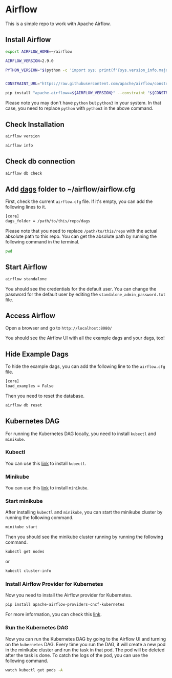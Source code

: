 # Airflow

This is a simple repo to work with Apache Airflow.

## Install Airflow

```bash
export AIRFLOW_HOME=~/airflow

AIRFLOW_VERSION=2.9.0

PYTHON_VERSION="$(python -c 'import sys; print(f"{sys.version_info.major}.{sys.version_info.minor}")')"


CONSTRAINT_URL="https://raw.githubusercontent.com/apache/airflow/constraints-${AIRFLOW_VERSION}/constraints-${PYTHON_VERSION}.txt"

pip install "apache-airflow==${AIRFLOW_VERSION}" --constraint "${CONSTRAINT_URL}"
```

Please note you may don't have `python` but `python3` in your system. In that case, you need to replace `python` with `python3` in the above command.

## Check Installation

```bash
airflow version

airflow info
```

## Check db connection

```bash
airflow db check
```

## Add [dags](dags) folder to ~/airflow/airflow.cfg

First, check the current `airflow.cfg` file. If it's empty, you can add the following lines to it.

```bash
[core]
dags_folder = /path/to/this/repo/dags
```

Please note that you need to replace `/path/to/this/repo` with the actual absolute path to this repo. You can get the absolute path by running the following command in the terminal.

```bash
pwd
```

## Start Airflow

```bash
airflow standalone
```

You should see the credentials for the default user. You can change the password for the default user by editing the `standalone_admin_password.txt` file.

## Access Airflow

Open a browser and go to `http://localhost:8080/`

You should see the Airflow UI with all the example dags and your dags, too!

## Hide Example Dags

To hide the example dags, you can add the following line to the `airflow.cfg` file.

```bash
[core]
load_examples = False
```

Then you need to reset the database.

```bash
airflow db reset
```

## Kubernetes DAG

For running the Kubernetes DAG locally, you need to install `kubectl` and `minikube`.

### Kubectl

You can use this [link](https://kubernetes.io/docs/tasks/tools/) to install `kubectl`.

### Minikube

You can use this [link](https://minikube.sigs.k8s.io/docs/start/) to install `minikube`.

### Start minikube

After installing `kubectl` and `minikube`, you can start the minikube cluster by running the following command.

```bash
minikube start
```

Then you should see the minikube cluster running by running the following command.

```bash
kubectl get nodes
```

or

```bash
kubectl cluster-info
```

### Install Airflow Provider for Kubernetes

Now you need to install the Airflow provider for Kubernetes.

```bash
pip install apache-airflow-providers-cncf-kubernetes
```

For more information, you can check this [link](https://airflow.apache.org/docs/apache-airflow-providers-cncf-kubernetes/stable/index.html).

### Run the Kubernetes DAG

Now you can run the Kubernetes DAG by going to the Airflow UI and turning on the `kubernetes` DAG. Every time you run the DAG, it will create a new pod in the minikube cluster and run the task in that pod. The pod will be deleted after the task is done. To catch the logs of the pod, you can use the following command.

```bash
watch kubectl get pods -A 
```

